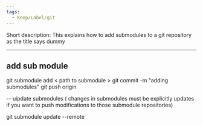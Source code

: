 ```yaml
---
tags:
  - Keep/Label/git
---
```


Short description: This  explains how to add submodules to a git repository as the title says dummy

-----------------------------
add sub module 
-----------------------------
git submodule add <url to repo or gist>  < path to submodule > 
git commit -m "adding submodules"
git push origin <branch-name>


-- uipdate submodules  ( changes in submodules must be explicitly updates if you want to push modifications to those submodule repositories) 

git submodule update --remote 
